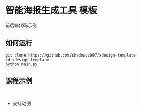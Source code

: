 # 智能海报生成工具 模板
前后端代码示例

## 如何运行
```
git clone https://github.com/shadowcz007/xdesign-template
cd xdesign-template
python main.py
```

## 课程示例
```web-study 简单的html、css、js完成随机抽签功能
```

## 
- 支持动图